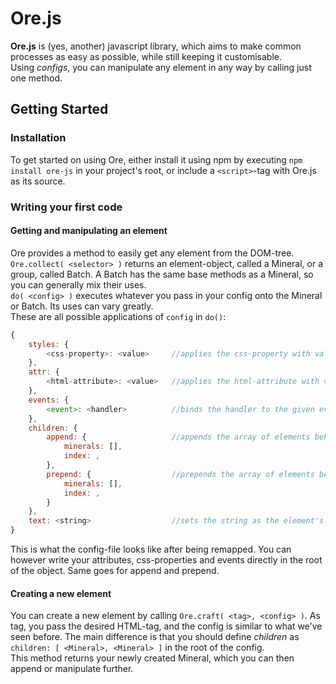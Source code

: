 # Ore.js

**Ore.js** is (yes, another) javascript library, which aims to make common processes as easy as possible, while still keeping it customisable.  
Using *configs*, you can manipulate any element in any way by calling just one method.

## Getting Started

### Installation
To get started on using Ore, either install it using npm by executing `npm install ore-js` in your project's root, or include a `<script>`-tag with
Ore.js as its source.  
  
### Writing your first code  
#### Getting and manipulating an element
Ore provides a method to easily get any element from the DOM-tree. `Ore.collect( <selector> )` returns an element-object, 
called a Mineral, or a group, called Batch. A Batch has the same base methods as a Mineral, so you can generally mix their uses.  
`do( <config> )` executes whatever you pass in your config onto the Mineral or Batch. Its uses can vary greatly.  
These are all possible applications of `config` in `do()`:  
``` javascript
{    
    styles: {
        <css-property>: <value>     //applies the css-property with value onto the mineral or batch
    },
    attr: {
        <html-attribute>: <value>   //applies the html-attribute with value onto the mineral or batch
    },
    events: {
        <event>: <handler>          //binds the handler to the given event on the mineral or batch
    },
    children: {
        append: {                   //appends the array of elements behind the given index
            minerals: [],
            index: ,
        },
        prepend: {                  //prepends the array of elements before the given index
            minerals: [],
            index: ,
        }
    },
    text: <string>                  //sets the string as the element's text
}
```
This is what the config-file looks like after being remapped. You can however write your attributes, css-properties and events directly in
the root of the object. Same goes for append and prepend.

#### Creating a new element
You can create a new element by calling `Ore.craft( <tag>, <config> )`. As tag, you pass the desired HTML-tag, and the config is similar to what
we've seen before. The main difference is that you should define *children* as `children: [ <Mineral>, <Mineral> ]` in the root of the config.  
This method returns your newly created Mineral, which you can then append or manipulate further.
